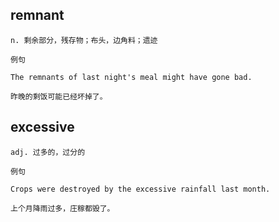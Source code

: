 
## remnant
```
n. 剩余部分，残存物；布头，边角料；遗迹

例句

The remnants of last night's meal might have gone bad.

昨晚的剩饭可能已经坏掉了。
```
## excessive
```
adj. 过多的，过分的

例句

Crops were destroyed by the excessive rainfall last month.

上个月降雨过多，庄稼都毁了。
```
